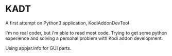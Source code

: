 # KADT
A first attempt on Python3 application, KodiAddonDevTool

I'm no real coder, but i'm able to read most code. Trying to get some python experience and solving a personal problem with Kodi addon development.

Using appjar.info for GUI parts.
